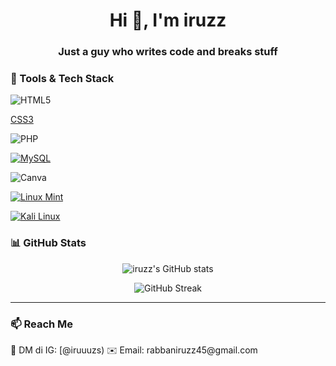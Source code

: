 <h1 align="center">Hi 👋, I'm iruzz</h1>
<h3 align="center">Just a guy who writes code and breaks stuff</h3>

### 🧰 Tools & Tech Stack

![HTML5](https://img.shields.io/badge/html5-%23E34F26.svg?style=for-the-badge&logo=html5&logoColor=white) 

[CSS3](https://img.shields.io/badge/css3-%231572B6.svg?style=for-the-badge&logo=css3&logoColor=white) 

![PHP](https://img.shields.io/badge/php-%23777BB4.svg?style=for-the-badge&logo=php&logoColor=white)

[![MySQL](https://img.shields.io/badge/MySQL-4479A1?logo=mysql&logoColor=fff)](#)

![Canva](https://img.shields.io/badge/Canva-%2300C4CC.svg?style=for-the-badge&logo=Canva&logoColor=white) 

[![Linux Mint](https://img.shields.io/badge/Linux%20Mint-87CF3E?logo=linuxmint&logoColor=fff)](#)

[![Kali Linux](https://img.shields.io/badge/Kali%20Linux-557C94?logo=kalilinux&logoColor=fff)](#)
### 📊 GitHub Stats

<p align="center">
  <img src="https://github-readme-stats.vercel.app/api?username=iruzz&show_icons=true&theme=tokyonight&hide_border=true" alt="iruzz's GitHub stats" />
</p>

<p align="center">
  <img src="https://streak-stats.demolab.com?user=iruzz&theme=tokyonight&hide_border=true" alt="GitHub Streak" />
</p>


---

### 📫 Reach Me
<p>
  <!-- Ganti ini nanti sesuai link kamu -->
  💬 DM di IG: [@iruuuzs)  
  ✉️ Email: rabbaniruzz45@gmail.com  
</p>
